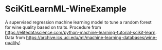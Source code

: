 # SciKitLearnML-WineExample

A supervised regression machine learning model to tune a random forest for wine quality based on traits. Procedure from https://elitedatascience.com/python-machine-learning-tutorial-scikit-learn. Data from https://archive.ics.uci.edu/ml/machine-learning-databases/wine-quality/.